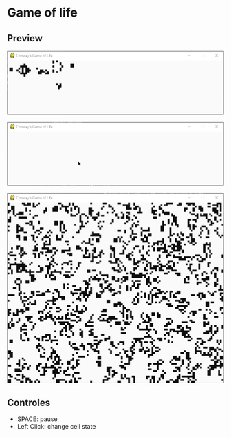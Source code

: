# Game of life

## Preview

![gospers_glider_gun](preview/gospers_glider_gun.gif)

![draw](preview/draw.gif)

![random](preview/random.gif)

## Controles

- SPACE: pause
- Left Click: change cell state
